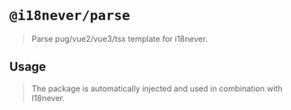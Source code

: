 # `@i18never/parse`

> Parse pug/vue2/vue3/tsx template for i18never.

## Usage

> The package is automatically injected and used in combination with I18never.

